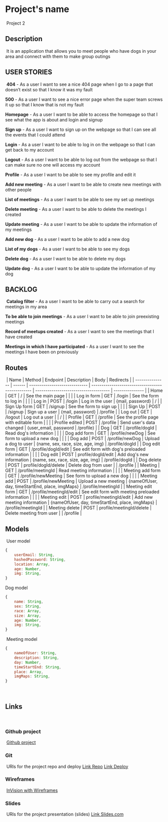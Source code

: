 
# Project's name
​
Project 2
​
## Description
​
It is an application that allows you to meet people who have dogs in your area and connect with them to make group outings
​
## USER STORIES
​
**404** - As a user I want to see a nice 404 page when I go to a page that doesn’t exist so that I know it was my fault
​

**500** - As a user I want to see a nice error page when the super team screws it up so that I know that is not my fault
​

**Homepage** - As a user I want to be able to access the homepage so that I see what the app is about and login and signup
​

**Sign up** - As a user I want to sign up on the webpage so that I can see all the events that I could attend
​

**Login** - As a user I want to be able to log in on the webpage so that I can get back to my account
​

**Logout** - As a user I want to be able to log out from the webpage so that I can make sure no one will access my account
​

**Profile** - As a user I want to be able to see my profile and edit it
​

**Add new meeting** - As a user I want to be able to create new meetings with other people
​

**List of meetings** - As a user I want to be able to see my set up meetings
​

**Delete meeting** - As a user I want to be able to delete the meetings I created
​

**Update meeting** - As a user I want to be able to update the information of my meetings
​

**Add new dog** - As a user I want to be able to add a new dog
​

**List of my dogs** - As a user I want to be able to see my dogs
​

**Delete dog** - As a user I want to be able to delete my dogs
​

**Update dog** - As a user I want to be able to update the information of my dog
​

## BACKLOG
​
**Catalog filter** - As a user I want to be able to carry out a search for meetings in my area
​

**To be able to join meetings** - As a user I want to be able to join preexisting meetings
​

**Record of meetups created** - As a user I want to see the meetings that I have created
​

**Meetings in which I have participated** - As a user I want to see the meetings I have been on previously
​

## Routes
​
| Name            | Method | Endpoint                      | Description                                      | Body                                  | Redirects       |
| --------------- | ------ | ----------------------------- | ------------------------------------------------ | ------------------------------------- | --------------- |
| Home            | GET    | /                             | See the main page                                |                                       |                 |
| Log in form     | GET    | /login                        | See the form to log in                           |                                       |                 |
| Log in          | POST   | /login                        | Log in the user                                  | {mail, password}                      | /               |
| Sign Up form    | GET    | /signup                       | See the form to sign up                          |                                       |                 |
| Sign Up         | POST   | /signup                       | Sign up a user                                   | {mail, password}                      | /profile        |
| Log out         | GET   | /logout                       | Log out a user                                   |                                       | /               |
| Profile         | GET    | /profile                      | See the profile page with editable form          |                                       |                 |
| Profile edited  | POST   | /profile                      | Send user's data changed                         | {user_email, password                 | /profile}       |
| Dog             | GET    | /profile/dogId                | Read dog's information                           |                                       |                   |
| Dog add form  | GET    | /profile/newDog                   | See form to upload a new dog                   |                                       |                 |
| Dog add       | POST   | /profile/newDog                   | Upload a dog to user                         | {name, sex, race, size, age, img} | /profile/dogId |
| Dog edit form | GET    | /profile/dogId/edit                | See edit form with dog's preloaded information |                                       |                 |
| Dog edit      | POST   | profile/dogId/edit   | Add dog's new information                      | {name, sex, race, size, age, img} | /profile/dogId |
| Dog delete    | POST   | profile/dogId/delete | Delete dog from user                  |                                       | /profile        |
| Meeting             | GET    | /profile/meetingId                | Read meeting information                           |                                       |                   |
| Meeting add form  | GET    | /profile/newMeeting                   | See form to upload a new dog                   |                                       |                 |
| Meeting add       | POST   | /profile/newMeeting                   | Upload a new meeting                         | {nameOfUser, day, timeStartEnd, place, imgMaps} | /profile/meetingId |
| Meeting edit form | GET    | /profile/meetingId/edit                | See edit form with meeting preloaded information |                                       |                 |
| Meeting edit      | POST   | profile/meetingId/edit   | Add new meeting information                      | {nameOfUser, day, timeStartEnd, place, imgMaps} | /profile/meetingId |
| Meeting delete    | POST   | profile/meetingId/delete | Delete meeting from user                  |                                       | /profile        |
​
## Models
​
User model
​
```js
{
    userEmail: String,
    hashedPassword: String,
    location: Array,
    age: Number,
    img: String,
}
```
Dog model
​
```js
{
    name: String,
    sex: String,
    race: Array,
    size: Array,
    age: Number,
    img: String,
}
```
​
Meeting model
​
```js
{
    nameOfUser: String,
    description: String,
    day: Number,
    timeStartEnd: String,
    place: Array,
    imgMaps: String,
}
```
​
​
## Links
​
### Github project
​
[Github project](https://github.com/)
​
### Git
​
URls for the project repo and deploy
[Link Repo](https://github.com/)
[Link Deploy]()
​
### Wireframes
​
[InVision with Wireframes](https://balsamiq.cloud/s6a3xr6/p6vrmaf/r2278)
​
### Slides
​
URls for the project presentation (slides)
[Link Slides.com]()
